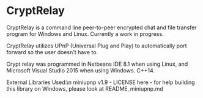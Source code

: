 # CryptRelay
CryptRelay is a command line peer-to-peer encrypted chat and file transfer program for Windows and Linux. Currently a work in progress.

CryptRelay utilizes UPnP (Universal Plug and Play) to automatically port forward so the user doesn't have to.


Crypt relay was programmed in Netbeans IDE 8.1 when using Linux, and Microsoft Visual Studio 2015  when using Windows.
C++14.

External Libraries Used:\n
miniupnp v1.9 - LICENSE here - for help building this library on Windows, please look at README_miniupnp.md

